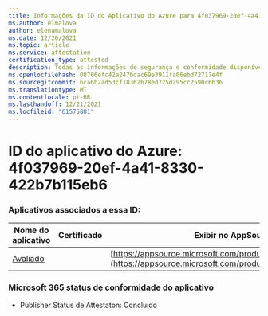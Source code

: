 ```yaml
---
title: Informações da ID do Aplicativo do Azure para 4f037969-20ef-4a41-8330-422b7b115eb6
ms.author: elmalova
author: elenamalova
ms.date: 12/20/2021
ms.topic: article
ms.service: attestation
certification_type: attested
description: Todas as informações de segurança e conformidade disponíveis para 4f037969-20ef-4a41-8330-422b7b115eb6.
ms.openlocfilehash: 08766efc42a247bdac69e3911fa06ebd72717e4f
ms.sourcegitcommit: 6ca6b2ad53cf18362b78ed725d295cc2590c6b36
ms.translationtype: MT
ms.contentlocale: pt-BR
ms.lasthandoff: 12/21/2021
ms.locfileid: "61575881"
---
```

# <a name="azure-app-id-4f037969-20ef-4a41-8330-422b7b115eb6"></a>ID do aplicativo do Azure: 4f037969-20ef-4a41-8330-422b7b115eb6


### <a name="apps-associated-with-this-id"></a>Aplicativos associados a essa ID:
| **Nome do aplicativo** | **Certificado** | **Exibir no AppSource** |
|--------------|---------------|-----------------------|
| [Avaliado](https://docs.microsoft.com/microsoft-365-app-certification/forward/WA200003123) |  | [https://appsource.microsoft.com/product/office/WA200003123](https://appsource.microsoft.com/product/office/WA200003123) |

### <a name="microsoft-365-app-compliance-status"></a>Microsoft 365 status de conformidade do aplicativo
- Publisher Status de Attestaton: Concluído
